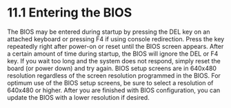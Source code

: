 # 11.1 Entering the BIOS

The BIOS may be entered during startup by pressing the DEL key on an attached keyboard or pressing F4 if using console redirection. Press the key repeatedly right after power-on or reset until the BIOS screen appears. After a certain amount of time during startup, the BIOS will ignore the DEL or F4 key. If you wait too long and the system does not respond, simply reset the board \(or power down\) and try again. BIOS setup screens are in 640x480 resolution regardless of the screen resolution programmed in the BIOS. For optimum use of the BIOS setup screens, be sure to select a resolution of 640x480 or higher. After you are finished with BIOS configuration, you can update the BIOS with a lower resolution if desired.

